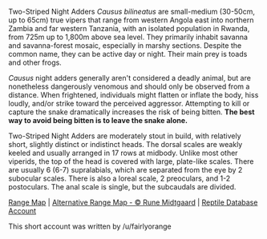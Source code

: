 Two-Striped Night Adders *Causus bilineatus* are small-medium (30-50cm, up to 65cm) true vipers that range from western Angola east into northern Zambia and far western Tanzania, with an isolated population in Rwanda, from 725m up to 1,800m above sea level.  They primarily inhabit savanna and savanna-forest mosaic, especially in marshy sections.  Despite the common name, they can be active day or night.  Their main prey is toads and other frogs.

*Causus* night adders generally aren't considered a deadly animal, but are nonetheless dangerously venomous and should only be observed from a distance.  When frightened, individuals might flatten or inflate the body, hiss loudly, and/or strike toward the perceived aggressor.  Attempting to kill or capture the snake dramatically increases the risk of being bitten.  **The best way to avoid being bitten is to leave the snake alone.**
  
Two-Striped Night Adders are moderately stout in build, with relatively short, slightly distinct or indistinct heads.  The dorsal scales are weakly keeled and usually arranged in 17 rows at midbody.  Unlike most other viperids, the top of the head is covered with large, plate-like scales.  There are usually 6 (6-7) supralabials, which are separated from the eye by 2 subocular scales.  There is also a loreal scale, 2 preoculars, and 1-2 postoculars.  The anal scale is single, but the subcaudals are divided.

[Range Map](https://www.iucnredlist.org/species/13300996/13300998)  |  [Alternative Range Map - © Rune Midtgaard](https://repfocus.dk/maps1/TAX/Serpentes/Viperidae/Causus_bilineatus_map.html)  |  [Reptile Database Account](https://reptile-database.reptarium.cz/species?genus=Causus&species=bilineatus)

This short account was written by /u/fairlyorange